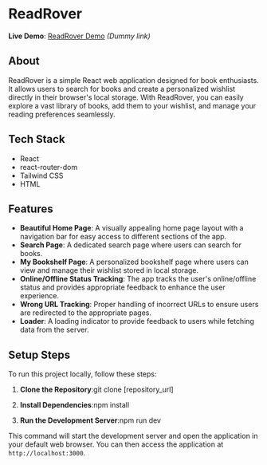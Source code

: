 # ReadRover

**Live Demo**: [ReadRover Demo](#) _(Dummy link)_

## About

ReadRover is a simple React web application designed for book enthusiasts. It allows users to search for books and create a personalized wishlist directly in their browser's local storage. With ReadRover, you can easily explore a vast library of books, add them to your wishlist, and manage your reading preferences seamlessly.

## Tech Stack

- React
- react-router-dom
- Tailwind CSS
- HTML

## Features

- **Beautiful Home Page**: A visually appealing home page layout with a navigation bar for easy access to different sections of the app.
- **Search Page**: A dedicated search page where users can search for books.
- **My Bookshelf Page**: A personalized bookshelf page where users can view and manage their wishlist stored in local storage.
- **Online/Offline Status Tracking**: The app tracks the user's online/offline status and provides appropriate feedback to enhance the user experience.
- **Wrong URL Tracking**: Proper handling of incorrect URLs to ensure users are redirected to the appropriate pages.
- **Loader**: A loading indicator to provide feedback to users while fetching data from the server.

## Setup Steps

To run this project locally, follow these steps:

1. **Clone the Repository**:git clone [repository_url]

2. **Install Dependencies**:npm install

3. **Run the Development Server**:npm run dev

This command will start the development server and open the application in your default web browser. You can then access the application at `http://localhost:3000`.
